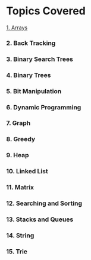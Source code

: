 # Topics Covered

[1. Arrays](https://github.com/Sumyak-Jain/Data-Structures-And-Algorithms/tree/master/DS%20%26%20Algorithms/DS/Arrays)
### 2. Back Tracking
### 3. Binary Search Trees
### 4. Binary Trees
### 5. Bit Manipulation
### 6. Dynamic Programming
### 7. Graph
### 8. Greedy
### 9. Heap
### 10. Linked List
### 11. Matrix
### 12. Searching and Sorting
### 13. Stacks and Queues
### 14. String
### 15. Trie
